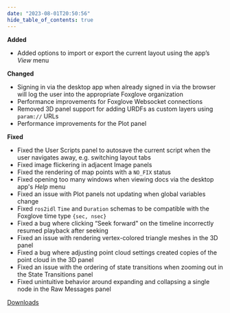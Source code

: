 ```yaml
---
date: "2023-08-01T20:50:56"
hide_table_of_contents: true
---
```

**Added**

- Added options to import or export the current layout using the app’s _View_ menu

**Changed**

- Signing in via the desktop app when already signed in via the browser will log the user into the appropriate Foxglove organization
- Performance improvements for Foxglove Websocket connections
- Removed 3D panel support for adding URDFs as custom layers using `param://` URLs
- Performance improvements for the Plot panel

**Fixed**

- Fixed the User Scripts panel to autosave the current  script when the user navigates away, e.g. switching layout tabs
- Fixed image flickering in adjacent Image panels
- Fixed the rendering of map points with a `NO_FIX` status
- Fixed opening too many windows when viewing docs via the desktop app's _Help_ menu
- Fixed an issue with Plot panels not updating when global variables change
- Fixed `ros2idl` `Time` and `Duration` schemas to be compatible with the Foxglove time type `{sec, nsec}`
- Fixed a bug where clicking “Seek forward" on the timeline incorrectly resumed playback after seeking
- Fixed an issue with rendering vertex-colored triangle meshes in the 3D panel
- Fixed a bug where adjusting point cloud settings created copies of the point cloud in the 3D panel
- Fixed an issue with the ordering of state transitions when zooming out in the State Transitions panel
- Fixed unintuitive behavior around expanding and collapsing a single node in the Raw Messages panel
<!-- truncate -->
[Downloads](https://github.com/foxglove/studio/releases/tag/v1.64.0)

